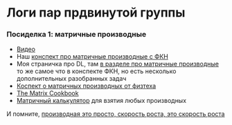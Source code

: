 # Логи пар прдвинутой группы

### Посиделка 1: матричные производные

- [Видео](https://youtu.be/DvPfB113OdY)
- Наш [конспект про матричные производные с ФКН](https://github.com/esokolov/ml-course-hse/blob/master/2022-fall/seminars/sem03-vector-diff.pdf)
- Моя страничка про DL, там [в разделе про матричные производные](https://fulyankin.github.io/deep_learning_masha_book/problem_set_10_matrix_diff/intro_10.html) то же самое что в конспекте ФКН, но есть несколько дополнительных разобранных задач 
- [Коспект о матричных производных от физтеха](http://www.machinelearning.ru/wiki/images/5/50/MOMO17_Seminar2.pdf)
- [The Matrix Cookbook](https://www.math.uwaterloo.ca/~hwolkowi/matrixcookbook.pdf)
- [Матричный калькулятор](https://www.matrixcalculus.org/) для взятия любых производных 

И помните, [производная это просто, скорость роста, это скорость роста](https://www.youtube.com/watch?v=7wFgvR-EEA0)
